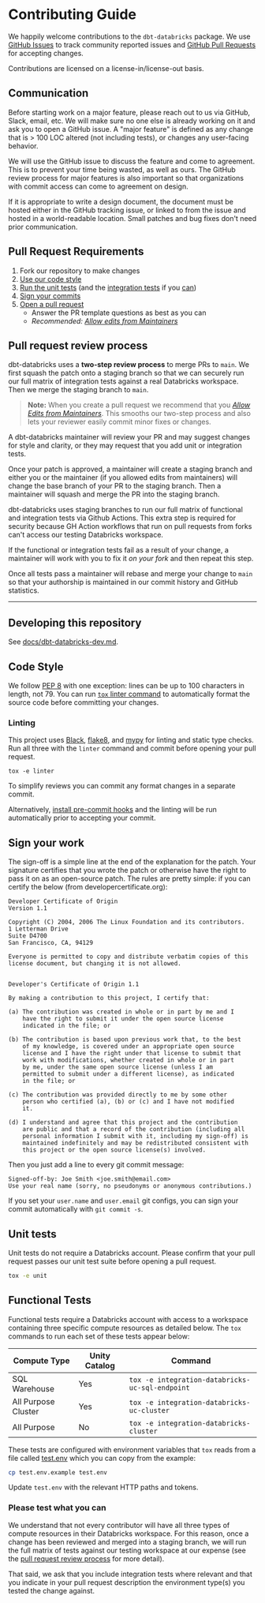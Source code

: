 # Contributing Guide

We happily welcome contributions to the `dbt-databricks` package. We use [GitHub Issues](https://github.com/databricks/dbt-databricks/issues) to track community reported issues and [GitHub Pull Requests](https://github.com/databricks/dbt-databricks/pulls) for accepting changes.

Contributions are licensed on a license-in/license-out basis.

## Communication

Before starting work on a major feature, please reach out to us via GitHub, Slack, email, etc. We will make sure no one else is already working on it and ask you to open a GitHub issue. A "major feature" is defined as any change that is > 100 LOC altered (not including tests), or changes any user-facing behavior.

We will use the GitHub issue to discuss the feature and come to agreement. This is to prevent your time being wasted, as well as ours. The GitHub review process for major features is also important so that organizations with commit access can come to agreement on design.

If it is appropriate to write a design document, the document must be hosted either in the GitHub tracking issue, or linked to from the issue and hosted in a world-readable location. Small patches and bug fixes don't need prior communication.

## Pull Request Requirements

1. Fork our repository to make changes
1. [Use our code style](#code-style)
1. [Run the unit tests](#unit-tests) (and the [integration tests](#functional--integration-tests) if you [can](#please-test-what-you-can))
1. [Sign your commits](#sign-your-work)
1. [Open a pull request](#pull-request-review-process)
   - Answer the PR template questions as best as you can
   - _Recommended: [Allow edits from Maintainers]_

## Pull request review process

dbt-databricks uses a **two-step review process** to merge PRs to `main`. We first squash the patch onto a staging branch so that we can securely run our full matrix of integration tests against a real Databricks workspace. Then we merge the staging branch to `main`.

> **Note:** When you create a pull request we recommend that you _[Allow Edits from Maintainers]_. This smooths our two-step process and also lets your reviewer easily commit minor fixes or changes.

A dbt-databricks maintainer will review your PR and may suggest changes for style and clarity, or they may request that you add unit or integration tests.

Once your patch is approved, a maintainer will create a staging branch and either you or the maintainer (if you allowed edits from maintainers) will change the base branch of your PR to the staging branch. Then a maintainer will squash and merge the PR into the staging branch.

dbt-databricks uses staging branches to run our full matrix of functional and integration tests via Github Actions. This extra step is required for security because GH Action workflows that run on pull requests from forks can't access our testing Databricks workspace.

If the functional or integration tests fail as a result of your change, a maintainer will work with you to fix it _on your fork_ and then repeat this step.

Once all tests pass a maintainer will rebase and merge your change to `main` so that your authorship is maintained in our commit history and GitHub statistics.

---

## Developing this repository

See [docs/dbt-databricks-dev.md](docs/dbt-databricks-dev.md).

## Code Style

We follow [PEP 8](https://www.python.org/dev/peps/pep-0008/) with one exception: lines can be up to 100 characters in length, not 79. You can run [`tox` linter command](#linting) to automatically format the source code before committing your changes.

### Linting

This project uses [Black](https://pypi.org/project/black/), [flake8](https://flake8.pycqa.org/en/latest/), and [mypy](https://www.mypy-lang.org/) for linting and static type checks. Run all three with the `linter` command and commit before opening your pull request.

```
tox -e linter
```

To simplify reviews you can commit any format changes in a separate commit.

Alternatively, [install pre-commit hooks](https://pre-commit.com/#3-install-the-git-hook-scripts) and the linting will be run automatically prior to accepting your commit.

## Sign your work

The sign-off is a simple line at the end of the explanation for the patch. Your signature certifies that you wrote the patch or otherwise have the right to pass it on as an open-source patch. The rules are pretty simple: if you can certify the below (from developercertificate.org):

```
Developer Certificate of Origin
Version 1.1

Copyright (C) 2004, 2006 The Linux Foundation and its contributors.
1 Letterman Drive
Suite D4700
San Francisco, CA, 94129

Everyone is permitted to copy and distribute verbatim copies of this
license document, but changing it is not allowed.


Developer's Certificate of Origin 1.1

By making a contribution to this project, I certify that:

(a) The contribution was created in whole or in part by me and I
    have the right to submit it under the open source license
    indicated in the file; or

(b) The contribution is based upon previous work that, to the best
    of my knowledge, is covered under an appropriate open source
    license and I have the right under that license to submit that
    work with modifications, whether created in whole or in part
    by me, under the same open source license (unless I am
    permitted to submit under a different license), as indicated
    in the file; or

(c) The contribution was provided directly to me by some other
    person who certified (a), (b) or (c) and I have not modified
    it.

(d) I understand and agree that this project and the contribution
    are public and that a record of the contribution (including all
    personal information I submit with it, including my sign-off) is
    maintained indefinitely and may be redistributed consistent with
    this project or the open source license(s) involved.
```

Then you just add a line to every git commit message:

```
Signed-off-by: Joe Smith <joe.smith@email.com>
Use your real name (sorry, no pseudonyms or anonymous contributions.)
```

If you set your `user.name` and `user.email` git configs, you can sign your commit automatically with `git commit -s`.

## Unit tests

Unit tests do not require a Databricks account. Please confirm that your pull request passes our unit test suite before opening a pull request.

```bash
tox -e unit
```

## Functional Tests

Functional tests require a Databricks account with access to a workspace containing three specific compute resources as detailed below.
The `tox` commands to run each set of these tests appear below:

| Compute Type        | Unity Catalog | Command                                         |
| ------------------- | ------------- | ----------------------------------------------- |
| SQL Warehouse       | Yes           | `tox -e integration-databricks-uc-sql-endpoint` |
| All Purpose Cluster | Yes           | `tox -e integration-databricks-uc-cluster`      |
| All Purpose         | No            | `tox -e integration-databricks-cluster`         |

These tests are configured with environment variables that `tox` reads from a file called [test.env](/test.env.example) which you can copy from the example:

```sh
cp test.env.example test.env
```

Update `test.env` with the relevant HTTP paths and tokens.

### Please test what you can

We understand that not every contributor will have all three types of compute resources in their Databricks workspace.
For this reason, once a change has been reviewed and merged into a staging branch, we will run the full matrix of tests against our testing workspace at our expense (see the [pull request review process](#pull-request-review-process) for more detail).

That said, we ask that you include integration tests where relevant and that you indicate in your pull request description the environment type(s) you tested the change against.

[Allow Edits from Maintainers]: https://docs.github.com/en/pull-requests/collaborating-with-pull-requests/working-with-forks/allowing-changes-to-a-pull-request-branch-created-from-a-fork
